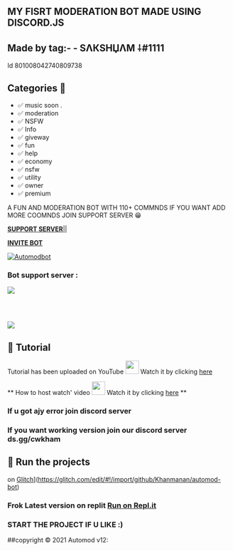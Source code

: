 ## MY FISRT MODERATION BOT MADE USING DISCORD.JS 
## Made by tag:- - SΛКSHЏΛM ⸸#1111
Id 801008042740809738
## Categories 📑


- ✅ music soon .
- ✅ moderation
- ✅ NSFW 
- ✅ Info
- ✅ giveway
- ✅ fun
- ✅ help
- ✅ economy 
- ✅ nsfw 
- ✅ utility 
- ✅ owner 
- ✅ premium




A FUN AND MODERATION BOT WITH 110+ COMMNDS 
IF YOU WANT ADD MORE COOMNDS JOIN SUPPORT SERVER 😁


**[SUPPORT SERVER](https://discord.gg/Jqg2gzS7Dh)**||

**[INVITE BOT](https://discord.com/api/oauth2/authorize?client_id=744597377406599188&permissions=8&scope=bot)**



<a href="https://discord.com/api/oauth2/authorize?client_id=744597377406599188&permissions=8&scope=bot">
    <img src="https://cdn.discordapp.com/attachments/824976037578014730/834743546417381414/350kb_1.gif" alt="Automodbot" />
</a>


### Bot support server :

<a href="https://discord.gg/Jqg2gzS7Dh"><img src="http://invidget.switchblade.xyz/uC5bAzvmX5"/></a>

<br><br>

</div>


<a href="https://dsc.gg/abotsupport">

  <img titile="SRC" src="https://invidget.switchblade.xyz/kACM4NPN9F">

</a>

## 📝 Tutorial

Tutorial has been uploaded on YouTube <img src="https://www.youtube.com/about/static/svgs/icons/brand-resources/YouTube_icon_full-color.svg?cache=f2ec7a5" width="30px"> Watch it by clicking [here](https://youtu.be/TXzZABndSj8)

** How to host watch' video <img src="https://www.youtube.com/about/static/svgs/icons/brand-resources/YouTube_icon_full-color.svg?cache=f2ec7a5" width="30px"> Watch it by clicking [here](https://youtu.be/NlCufWQUL54)
**
### If u got ajy error join discord server
### If you want working version join our discord server ds.gg/cwkham
## 💨 Run the projects
 on  [Glitch](https://cdn.glitch.com/2703baf2-b643-4da7-ab91-7ee2a2d00b5b%2Fremix-button.svg)](https://glitch.com/edit/#!/import/github/Khanmanan/automod-bot)

### Frok Latest version on replit [Run on Repl.it](https://replit.com/@Khanmanan/automod-bot-9#README.md)

### START THE PROJECT IF U LIKE :)
##copyright ©️ 2021 Automod v12:
